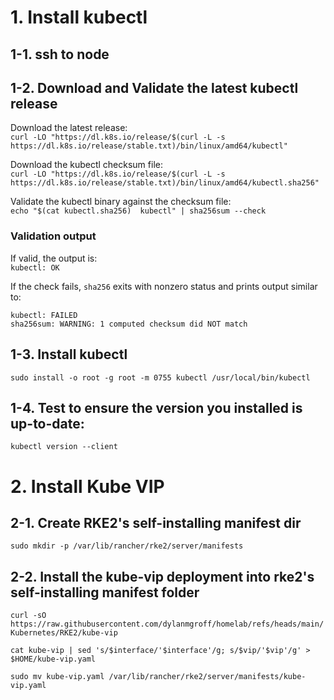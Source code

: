# 1. Install kubectl
## 1-1. ssh to node
## 1-2. Download and Validate the latest kubectl release
Download the latest release:  
`curl -LO "https://dl.k8s.io/release/$(curl -L -s https://dl.k8s.io/release/stable.txt)/bin/linux/amd64/kubectl"`   

Download the kubectl checksum file:  
`curl -LO "https://dl.k8s.io/release/$(curl -L -s https://dl.k8s.io/release/stable.txt)/bin/linux/amd64/kubectl.sha256"`   

Validate the kubectl binary against the checksum file:  
`echo "$(cat kubectl.sha256)  kubectl" | sha256sum --check`  

### Validation output
If valid, the output is:  
`kubectl: OK`   

If the check fails, `sha256` exits with nonzero status and prints output similar to:  
```
kubectl: FAILED
sha256sum: WARNING: 1 computed checksum did NOT match
```
## 1-3. Install kubectl
`sudo install -o root -g root -m 0755 kubectl /usr/local/bin/kubectl`   
## 1-4. Test to ensure the version you installed is up-to-date:
`kubectl version --client`

# 2. Install Kube VIP
## 2-1. Create RKE2's self-installing manifest dir
`sudo mkdir -p /var/lib/rancher/rke2/server/manifests`

## 2-2. Install the kube-vip deployment into rke2's self-installing manifest folder
`curl -sO https://raw.githubusercontent.com/dylanmgroff/homelab/refs/heads/main/Kubernetes/RKE2/kube-vip`

`cat kube-vip | sed 's/$interface/'$interface'/g; s/$vip/'$vip'/g' > $HOME/kube-vip.yaml`

`sudo mv kube-vip.yaml /var/lib/rancher/rke2/server/manifests/kube-vip.yaml`